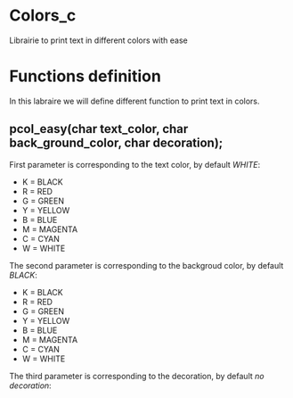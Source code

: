 # Colors_c
Librairie to print text in different colors with ease 

# Functions definition
In this labraire we will define different function to print text in colors.

## pcol_easy(char text_color, char back_ground_color, char decoration);
First parameter is corresponding to the text color, by default *WHITE*:
- K = BLACK
- R = RED
- G = GREEN
- Y = YELLOW
- B = BLUE
- M = MAGENTA
- C = CYAN
- W = WHITE

The second parameter is corresponding to the backgroud color, by default *BLACK*:
- K = BLACK
- R = RED
- G = GREEN
- Y = YELLOW
- B = BLUE
- M = MAGENTA
- C = CYAN
- W = WHITE

The third parameter is corresponding to the decoration, by default *no decoration*:
 